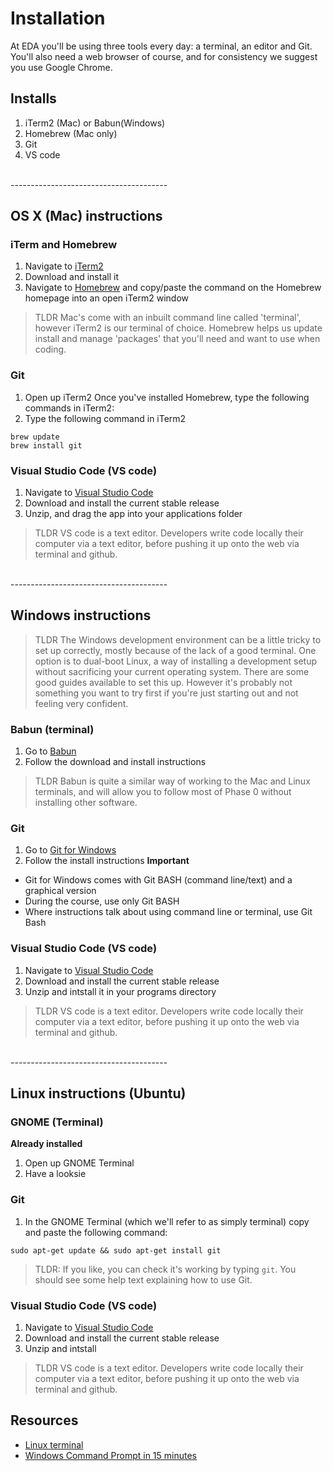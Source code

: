 # Installation


At EDA you'll be using three tools every day: a terminal, an editor and Git. You'll also need a web browser of course, and for consistency we suggest you use Google Chrome.

## Installs

1. iTerm2 (Mac) or Babun(Windows)
2. Homebrew (Mac only)
3. Git
4. VS code

<br>
---------------------------------------
<br>


## OS X (Mac) instructions

### iTerm and Homebrew

1. Navigate to [iTerm2](https://www.iterm2.com/)
2. Download and install it
3. Navigate to [Homebrew](https://brew.sh) and copy/paste the command on the Homebrew homepage into an open iTerm2 window

> TLDR
> Mac's come with an inbuilt command line called 'terminal', however iTerm2 is our terminal of choice. Homebrew helps us update install and manage 'packages' that you'll need and want to use when coding.


### Git

1. Open up iTerm2 Once you've installed Homebrew, type the following commands in iTerm2:
2. Type the following command in iTerm2

```
brew update
brew install git
```

### Visual Studio Code (VS code)

1. Navigate to [Visual Studio Code](https://code.visualstudio.com/)
2. Download and install the current stable release
3. Unzip, and drag the app into your applications folder

> TLDR VS code is a text editor. Developers write code locally their computer via a text editor, before pushing it up onto the web via terminal and github.

<br>
---------------------------------------
<br>

## Windows instructions

> TLDR
> The Windows development environment can be a little tricky to set up correctly, mostly because of the lack of a good terminal. One option is to dual-boot Linux, a way of installing a development setup without sacrificing your current operating system. There are some good guides available to set this up. However it's probably not something you want to try first if you're just starting out and not feeling very confident.


### Babun (terminal)

1. Go to [Babun](https://babun.github.io)
2. Follow the download and install instructions

> TLDR
> Babun is quite a similar way of working to the Mac and Linux terminals, and will allow you to follow most of Phase 0 without installing other software.


### Git

1. Go to [Git for Windows](https://git-for-windows.github.io/)
2. Follow the install instructions
**Important**
- Git for Windows comes with Git BASH (command line/text) and a graphical version
- During the course, use only Git BASH
- Where instructions talk about using command line or terminal, use Git Bash

### Visual Studio Code (VS code)

1. Navigate to [Visual Studio Code](https://code.visualstudio.com/)
2. Download and install the current stable release
3. Unzip and intstall it in your programs directory

> TLDR VS code is a text editor. Developers write code locally their computer via a text editor, before pushing it up onto the web via terminal and github.

<br>
---------------------------------------
<br>


## Linux instructions (Ubuntu)


### GNOME (Terminal)
**Already installed**

1. Open up GNOME Terminal
2. Have a looksie

### Git

1. In the GNOME Terminal (which we'll refer to as simply terminal) copy and paste the following command:

```
sudo apt-get update && sudo apt-get install git
```

>TLDR: If you like, you can check it's working by typing `git`. You should see some help text explaining how to use Git.

### Visual Studio Code (VS code)

1. Navigate to [Visual Studio Code](https://code.visualstudio.com/)
2. Download and install the current stable release
3. Unzip and intstall

> TLDR VS code is a text editor. Developers write code locally their computer via a text editor, before pushing it up onto the web via terminal and github.


## Resources

- [Linux terminal](http://ryanstutorials.net/linuxtutorial/commandline.php)
- [Windows Command Prompt in 15 minutes](http://www.cs.princeton.edu/courses/archive/spr05/cos126/cmd-prompt.html)
